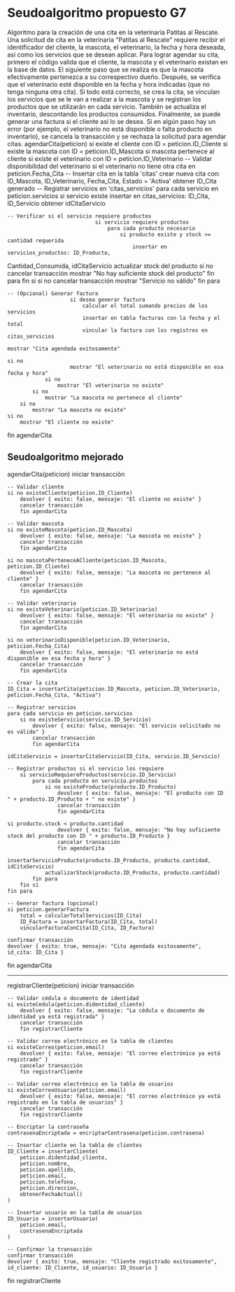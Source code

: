 # Seudoalgoritmo propuesto G7

Algoritmo para la creación de una cita en la veterinaria Patitas al Rescate.
Una solicitud de cita en la veterinaria "Patitas al Rescate" requiere recibir el
identificador del cliente, la mascota, el veterinario, la fecha y hora deseada, así
como los servicios que se desean aplicar.
Para lograr agendar su cita, primero el código valida que el cliente, la mascota y
el veterinario existan en la base de datos. El siguiente paso que se realiza es que
la mascota efectivamente pertenezca a su correspectivo dueño.
Después, se verifica que el veterinario esté disponible en la fecha y hora
indicadas (que no tenga ninguna otra cita).
Si todo está correcto, se crea la cita, se vinculan los servicios que se le van a
realizar a la mascota y se registran los productos que se utilizarán en cada
servicio.
También se actualiza el inventario, descontando los productos consumidos.
Finalmente, se puede generar una factura si el cliente así lo se desea.
Si en algún paso hay un error (por ejemplo, el veterinario no está disponible o
falta producto en inventario), se cancela la transacción y se rechaza la solicitud
para agendar citas.
agendarCita(peticion)
si existe el cliente con ID = peticion.ID_Cliente
si existe la mascota con ID = peticion.ID_Mascota
si mascota pertenece al cliente
si existe el veterinario con ID = peticion.ID_Veterinario -- Validar disponibilidad del veterinario
si el veterinario no tiene otra cita en peticion.Fecha_Cita -- Insertar cita en la tabla 'citas'
crear nueva cita con: ID_Mascota, ID_Veterinario, Fecha_Cita,
Estado = 'Activa'
obtener ID_Cita generado -- Registrar servicios en 'citas_servicios'
para cada servicio en peticion.servicios
si servicio existe
                                insertar en citas_servicios: ID_Cita, ID_Servicio
                                obtener idCitaServicio

    -- Verificar si el servicio requiere productos
                                si servicio requiere productos
                                    para cada producto necesario
                                        si producto existe y stock >= cantidad requerida
                                            insertar en servicios_productos: ID_Producto,
Cantidad_Consumida, idCitaServicio
                                            actualizar stock del producto
                                        si no
                                            cancelar transacción
                                            mostrar "No hay suficiente stock del producto"
                                    fin para
                                fin si
                            si no
                                cancelar transacción
                                mostrar "Servicio no válido"
                        fin para

    -- (Opcional) Generar factura
                        si desea generar factura
                            calcular el total sumando precios de los servicios
                            insertar en tabla facturas con la fecha y el total
                            vincular la factura con los registros en citas_servicios

    mostrar "Cita agendada exitosamente"

    si no
                        mostrar "El veterinario no está disponible en esa fecha y hora"
                si no
                    mostrar "El veterinario no existe"
            si no
                mostrar "La mascota no pertenece al cliente"
        si no
            mostrar "La mascota no existe"
    si no
        mostrar "El cliente no existe"

fin agendarCita

## Seudoalgoritmo mejorado

agendarCita(peticion)
    iniciar transacción

    -- Validar cliente
    si no existeCliente(peticion.ID_Cliente)
        devolver { exito: false, mensaje: "El cliente no existe" }
        cancelar transacción
        fin agendarCita

    -- Validar mascota
    si no existeMascota(peticion.ID_Mascota)
        devolver { exito: false, mensaje: "La mascota no existe" }
        cancelar transacción
        fin agendarCita

    si no mascotaPerteneceACliente(peticion.ID_Mascota, peticion.ID_Cliente)
        devolver { exito: false, mensaje: "La mascota no pertenece al cliente" }
        cancelar transacción
        fin agendarCita

    -- Validar veterinario
    si no existeVeterinario(peticion.ID_Veterinario)
        devolver { exito: false, mensaje: "El veterinario no existe" }
        cancelar transacción
        fin agendarCita

    si no veterinarioDisponible(peticion.ID_Veterinario, peticion.Fecha_Cita)
        devolver { exito: false, mensaje: "El veterinario no está disponible en esa fecha y hora" }
        cancelar transacción
        fin agendarCita

    -- Crear la cita
    ID_Cita = insertarCita(peticion.ID_Mascota, peticion.ID_Veterinario, peticion.Fecha_Cita, "Activa")

    -- Registrar servicios
    para cada servicio en peticion.servicios
        si no existeServicio(servicio.ID_Servicio)
            devolver { exito: false, mensaje: "El servicio solicitado no es válido" }
            cancelar transacción
            fin agendarCita

    idCitaServicio = insertarCitaServicio(ID_Cita, servicio.ID_Servicio)

    -- Registrar productos si el servicio los requiere
        si servicioRequiereProductos(servicio.ID_Servicio)
            para cada producto en servicio.productos
                si no existeProducto(producto.ID_Producto)
                    devolver { exito: false, mensaje: "El producto con ID " + producto.ID_Producto + " no existe" }
                    cancelar transacción
                    fin agendarCita

    si producto.stock < producto.cantidad
                    devolver { exito: false, mensaje: "No hay suficiente stock del producto con ID " + producto.ID_Producto }
                    cancelar transacción
                    fin agendarCita

    insertarServicioProducto(producto.ID_Producto, producto.cantidad, idCitaServicio)
                actualizarStock(producto.ID_Producto, producto.cantidad)
            fin para
        fin si
    fin para

    -- Generar factura (opcional)
    si peticion.generarFactura
        total = calcularTotalServicios(ID_Cita)
        ID_Factura = insertarFactura(ID_Cita, total)
        vincularFacturaConCita(ID_Cita, ID_Factura)

    confirmar transacción
    devolver { exito: true, mensaje: "Cita agendada exitosamente", id_cita: ID_Cita }
fin agendarCita

---


registrarCliente(peticion)
    iniciar transacción

    -- Validar cédula o documento de identidad
    si existeCedula(peticion.didentidad_cliente)
        devolver { exito: false, mensaje: "La cédula o documento de identidad ya está registrada" }
        cancelar transacción
        fin registrarCliente

    -- Validar correo electrónico en la tabla de clientes
    si existeCorreo(peticion.email)
        devolver { exito: false, mensaje: "El correo electrónico ya está registrado" }
        cancelar transacción
        fin registrarCliente

    -- Validar correo electrónico en la tabla de usuarios
    si existeCorreoUsuario(peticion.email)
        devolver { exito: false, mensaje: "El correo electrónico ya está registrado en la tabla de usuarios" }
        cancelar transacción
        fin registrarCliente

    -- Encriptar la contraseña
    contrasenaEncriptada = encriptarContrasena(peticion.contrasena)

    -- Insertar cliente en la tabla de clientes
    ID_Cliente = insertarCliente(
        peticion.didentidad_cliente,
        peticion.nombre,
        peticion.apellido,
        peticion.email,
        peticion.telefono,
        peticion.direccion,
        obtenerFechaActual()
    )

    -- Insertar usuario en la tabla de usuarios
    ID_Usuario = insertarUsuario(
        peticion.email,
        contrasenaEncriptada
    )

    -- Confirmar la transacción
    confirmar transacción
    devolver { exito: true, mensaje: "Cliente registrado exitosamente", id_cliente: ID_Cliente, id_usuario: ID_Usuario }
fin registrarCliente
